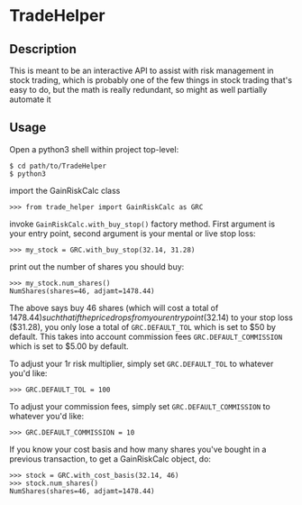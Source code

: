 # TradeHelper

## Description

This is meant to be an interactive API to assist with risk management in stock trading, which is probably one of the few things in stock trading that's easy to do, but the math is really redundant, so might as well partially automate it

## Usage

Open a python3 shell within project top-level:

```
$ cd path/to/TradeHelper
$ python3
```

import the GainRiskCalc class

```
>>> from trade_helper import GainRiskCalc as GRC
```

invoke `GainRiskCalc.with_buy_stop()` factory method. First argument is your entry point, second argument is your mental or live stop loss:

```
>>> my_stock = GRC.with_buy_stop(32.14, 31.28) 
```

print out the number of shares you should buy:
```
>>> my_stock.num_shares()
NumShares(shares=46, adjamt=1478.44)
```

The above says buy 46 shares (which will cost a total of $1478.44) such that if the price drops from your entry point ($32.14) to your stop loss ($31.28), you only lose a total of `GRC.DEFAULT_TOL` which is set to $50 by default. This takes into account commission fees `GRC.DEFAULT_COMMISSION` which is set to $5.00 by default. 

To adjust your 1r risk multiplier, simply set `GRC.DEFAULT_TOL` to whatever you'd like:

```
>>> GRC.DEFAULT_TOL = 100
```

To adjust your commission fees, simply set `GRC.DEFAULT_COMMISSION` to whatever you'd like:

```
>>> GRC.DEFAULT_COMMISSION = 10 
```

If you know your cost basis and how many shares you've bought in a previous transaction, to get a GainRiskCalc object, do:

```
>>> stock = GRC.with_cost_basis(32.14, 46)
>>> stock.num_shares()
NumShares(shares=46, adjamt=1478.44)
```
